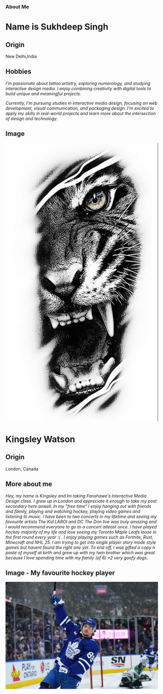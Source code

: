 
### About Me
# Name is Sukhdeep Singh

## Origin 
New Delhi,India

## **Hobbies**
 *I'm passionate about tattoo artistry, exploring numerology, and studying interactive design media. I enjoy combining creativity with digital tools to build unique and meaningful projects.*

*Currently, I'm pursuing studies in interactive media design, focusing on web development, visual communication, and packaging design. I'm excited to apply my skills in real-world projects and learn more about the intersection of design and technology.*

## Image

![This is an tiger face.](/images/download.jpeg)





# Kingsley Watson
## Origin
London, Canada
## More about me
*Hey,  my name is Kingsley and Im taking Fanshawe's Interactive Media Design class. I grew up in London and appreciate it enough to take my post secondary here aswell. In my "free time" I enjoy hanging out with friends and family, playing and watching hockey, playing video games and listening to music. I have been to two concerts in my lifetime and seeing my favourite artists The Kid LAROI and DC The Don live was truly amazing and I would recommend everyone to go to a concert atleast once. I have played hockey majority of my life and love seeing my Toronto Maple Leafs loose in the first round every year :( . I enjoy playing games such as Fortnite, Rust, Minecraft and NHL 25. I am trying to get into single player story mode style games but havent found the right one yet. To end off, I was gifted a copy n paste of myself at birth and grew up with my twin brother which was great because I love spending time with my family (of 6) +2 very goofy dogs.*
## Image - My favourite hockey player
![My favourite hockey player.](/images/nick_robertson.jpeg)